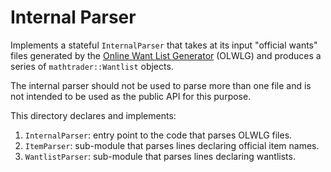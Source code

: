 # Internal Parser

Implements a stateful `InternalParser` that takes at its input "official wants"
files generated by the
[Online Want List Generator](https://bgg.activityclub.org/olwlg/) (OLWLG) and
produces a series of `mathtrader::Wantlist` objects.

The internal parser should not be used to parse more than one file and is not
intended to be used as the public API for this purpose.

This directory declares and implements:

1. `InternalParser`: entry point to the code that parses OLWLG files.
1. `ItemParser`: sub-module that parses lines declaring official item names.
1. `WantlistParser`: sub-module that parses lines declaring wantlists.
